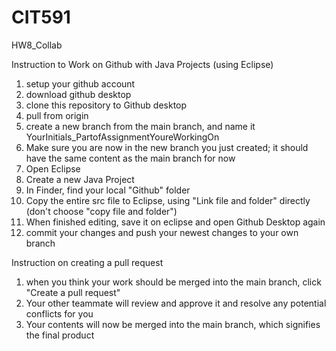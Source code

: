 # CIT591
HW8_Collab

Instruction to Work on Github with Java Projects (using Eclipse)
1. setup your github account
2. download github desktop
3. clone this repository to Github desktop 
4. pull from origin
5. create a new branch from the main branch, and name it YourInitials_PartofAssignmentYoureWorkingOn
6. Make sure you are now in the new branch you just created; it should have the same content as the main branch for now
7. Open Eclipse
8. Create a new Java Project 
9. In Finder, find your local "Github" folder 
10. Copy the entire src file to Eclipse, using "Link file and folder" directly (don't choose "copy file and folder")
11. When finished editing, save it on eclipse and open Github Desktop again
12. commit your changes and push your newest changes to your own branch 

Instruction on creating a pull request
1. when you think your work should be merged into the main branch, click "Create a pull request"
2. Your other teammate will review and approve it and resolve any potential conflicts for you
3. Your contents will now be merged into the main branch, which signifies the final product

